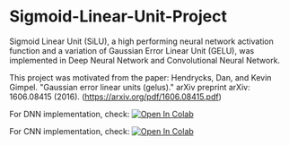 # Sigmoid-Linear-Unit-Project
Sigmoid Linear Unit (SiLU), a high performing neural network activation function and a variation of Gaussian Error Linear Unit (GELU), was implemented in Deep Neural Network and Convolutional Neural Network.

This project was motivated from the paper: Hendrycks, Dan, and Kevin Gimpel. "Gaussian error linear units (gelus)." arXiv preprint arXiv: 1606.08415 (2016). (https://arxiv.org/pdf/1606.08415.pdf)

For DNN implementation, check: [![Open In Colab](https://colab.research.google.com/assets/colab-badge.svg)](https://colab.research.google.com/drive/1r1nHJ3lqaWbuynpKZDMQvNLnJkD_BVlr)

For CNN implementation, check: [![Open In Colab](https://colab.research.google.com/assets/colab-badge.svg)](https://colab.research.google.com/drive/1EMq3fgEM714dinUbATZVWiaphBJQTOvZ)
